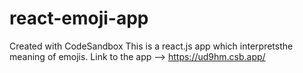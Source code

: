 # react-emoji-app
Created with CodeSandbox
This is a react.js app which interpretsthe meaning of emojis.
Link to the app --> https://ud9hm.csb.app/
